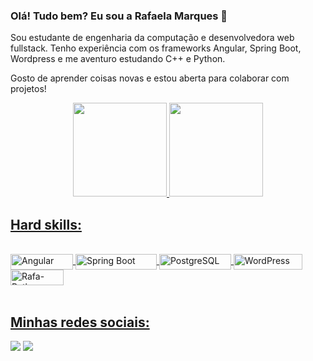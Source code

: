 ### Olá! Tudo bem? Eu sou a Rafaela Marques 👋

Sou estudante de engenharia da computação e desenvolvedora web fullstack. Tenho experiência com os frameworks Angular, Spring Boot, Wordpress e me aventuro estudando C++ e Python.

Gosto de aprender coisas novas e estou aberta para colaborar com projetos!

<div align="center">
  <a href="https://github.com/rmarques-s">
  <img height="150em" src="https://github-readme-stats.vercel.app/api?username=rmarques-s&show_icons=true&theme=swift&include_all_commits=true&count_private=true"/>
  <img height="150em" src="https://github-readme-stats.vercel.app/api/top-langs/?username=rmarques-s&layout=compact&langs_count=7&theme=swift"/>
</div>



  <h2 align="left"> Hard skills:</h2>  
<div style="display: inline_block"><br>
<img align="center" alt="Angular" height="25" width="100" src="https://img.shields.io/badge/angular-DD0031?style=for-the-badge&logo=angular&logoColor=white">
<img align="center" alt="Spring Boot" height="25" width="130" src="https://img.shields.io/badge/spring%20boot-6DB33F?style=for-the-badge&logo=spring-boot&logoColor=white">
<img align="center" alt="PostgreSQL" height="25" width="115" src="https://img.shields.io/badge/postgreSQL-4169E1?style=for-the-badge&logo=postgresql&logoColor=white">
<img align="center" alt="WordPress" height="25" width="110" src="https://img.shields.io/badge/wordpress-21759B?style=for-the-badge&logo=wordpress&logoColor=white">
<img align="center" alt="Rafa-Python" height="25" width="85" src="https://img.shields.io/badge/python-3670A0?style=for-the-badge&logo=python&logoColor=ffdd54">
 


</div>

<br>
  <h2 align="left"> Minhas redes sociais:</h2>
<div> 
  <a href="https://www.instagram.com/_rmmarques/" target="_blank"><img src="https://img.shields.io/badge/-Instagram-%23E4405F?style=for-the-badge&logo=instagram&logoColor=white" target="_blank"></a>
  <a href="https://www.linkedin.com/in/rafaela-marques-82515722b" target="_blank"><img src="https://img.shields.io/badge/-LinkedIn-%230077B5?style=for-the-badge&logo=linkedin&logoColor=white](https://www.linkedin.com/in/rafaela-marques-82515722b/)" target="_blank"></a>
 
